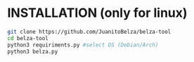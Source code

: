    # INSTALLATION (only for linux)

```bash
git clone https://github.com/JuanitoBelza/belza-tool
cd belza-tool
python3 requiriments.py #select OS (Debian/Arch)
python3 belza.py
```
